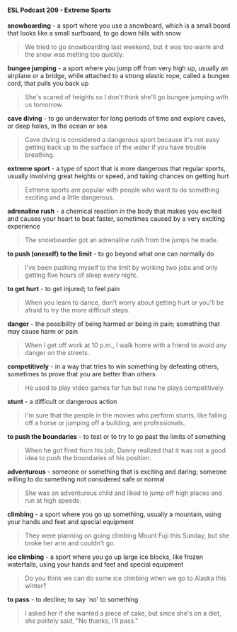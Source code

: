 #### ESL Podcast 209 - Extreme Sports

**snowboarding** - a sport where you use a snowboard, which is a small board
that looks like a small surfboard, to go down hills with snow

> We tried to go snowboarding last weekend, but it was too warm and the snow
was melting too quickly.

**bungee jumping** - a sport where you jump off from very high up, usually an
airplane or a bridge, while attached to a strong elastic rope, called a bungee
cord, that pulls you back up

> She's scared of heights so I don't think she'll go bungee jumping with us
tomorrow.

**cave diving** - to go underwater for long periods of time and explore caves, or
deep holes, in the ocean or sea

> Cave diving is considered a dangerous sport because it's not easy getting back
up to the surface of the water if you have trouble breathing.

**extreme sport** - a type of sport that is more dangerous that regular sports,
usually involving great heights or speed, and taking chances on getting hurt

> Extreme sports are popular with people who want to do something exciting and
a little dangerous.

**adrenaline rush** - a chemical reaction in the body that makes you excited and
causes your heart to beat faster, sometimes caused by a very exciting
experience

> The snowboarder got an adrenaline rush from the jumps he made.

**to push (oneself) to the limit** - to go beyond what one can normally do

> I've been pushing myself to the limit by working two jobs and only getting five
hours of sleep every night.

**to get hurt** - to get injured; to feel pain

> When you learn to dance, don't worry about getting hurt or you'll be afraid to try
the more difficult steps.

**danger** - the possibility of being harmed or being in pain; something that may
cause harm or pain

> When I get off work at 10 p.m., I walk home with a friend to avoid any danger
on the streets.

**competitively** - in a way that tries to win something by defeating others,
sometimes to prove that you are better than others

> He used to play video games for fun but now he plays competitively.

**stunt** - a difficult or dangerous action

> I'm sure that the people in the movies who perform stunts, like falling off a
horse or jumping off a building, are professionals.

**to push the boundaries** - to test or to try to go past the limits of something

> When he got fired from his job, Danny realized that it was not a good idea to
push the boundaries of his position.

**adventurous** - someone or something that is exciting and daring; someone
willing to do something not considered safe or normal

> She was an adventurous child and liked to jump off high places and run at high
speeds.

**climbing** - a sport where you go up something, usually a mountain, using your
hands and feet and special equipment

> They were planning on going climbing Mount Fuji this Sunday, but she broke
her arm and couldn't go.

**ice climbing** - a sport where you go up large ice blocks, like frozen waterfalls,
using your hands and feet and special equipment

> Do you think we can do some ice climbing when we go to Alaska this winter?

**to pass** - to decline; to say `no' to something

> I asked her if she wanted a piece of cake, but since she's on a diet, she politely
said, "No thanks, I'll pass."

